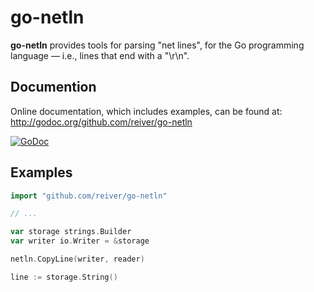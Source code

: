 # go-netln

**go-netln** provides tools for parsing "net lines", for the Go programming language —
i.e., lines that end with a "\r\n".

## Documention

Online documentation, which includes examples, can be found at: http://godoc.org/github.com/reiver/go-netln

[![GoDoc](https://godoc.org/github.com/reiver/go-netln?status.svg)](https://godoc.org/github.com/reiver/go-netln)

## Examples

```go
import "github.com/reiver/go-netln"

// ...

var storage strings.Builder
var writer io.Writer = &storage

netln.CopyLine(writer, reader)

line := storage.String()
```
